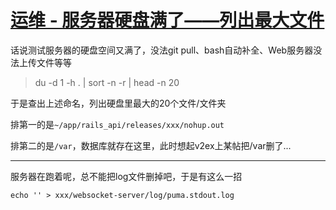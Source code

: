 # [运维 - 服务器硬盘满了——列出最大文件](/2020/01/linux_list_largest_files.md)

话说测试服务器的硬盘空间又满了，没法git pull、bash自动补全、Web服务器没法上传文件等等

> du -d 1 -h . | sort -n -r | head -n 20

于是查出上述命名，列出硬盘里最大的20个文件/文件夹

排第一的是`~/app/rails_api/releases/xxx/nohup.out`

排第二的是`/var`，数据库就存在这里，此时想起v2ex上某帖把/var删了...

---

服务器在跑着呢，总不能把log文件删掉吧，于是有这么一招

`echo '' > xxx/websocket-server/log/puma.stdout.log`

